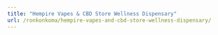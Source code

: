 ```yaml
---
title: "Hempire Vapes & CBD Store Wellness Dispensary"
url: /ronkonkoma/hempire-vapes-and-cbd-store-wellness-dispensary/
---
```

